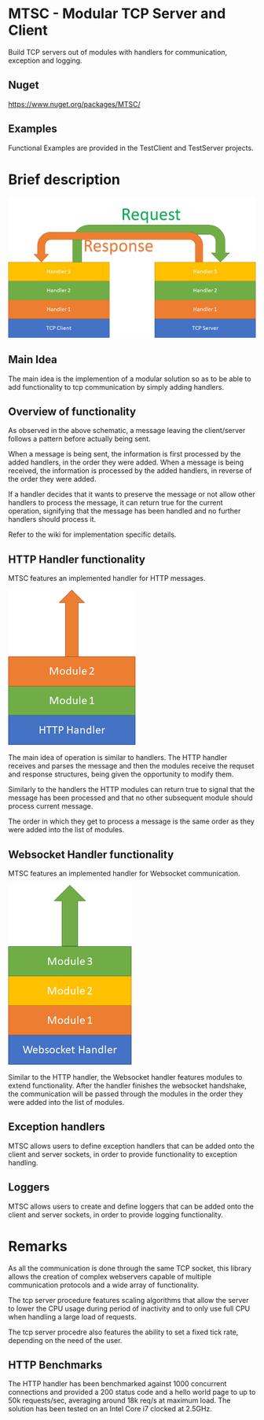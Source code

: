 # MTSC - Modular TCP Server and Client
Build TCP servers out of modules with handlers for communication, exception and logging.
## Nuget
https://www.nuget.org/packages/MTSC/
## Examples
Functional Examples are provided in the TestClient and TestServer projects.
# Brief description
![Scheme](FunctioningScheme.png)
## Main Idea
The main idea is the implemention of a modular solution so as to be able to add functionality to tcp communication by simply adding handlers.
## Overview of functionality
As observed in the above schematic, a message leaving the client/server follows a pattern before actually being sent. 

When a message is being sent, the information is first processed by the added handlers, in the order they were added. 
When a message is being received, the information is processed by the added handlers, in reverse of the order they were added.

If a handler decides that it wants to preserve the message or not allow other handlers to process the message, it can return true for the current operation, signifying that the message has been handled and no further handlers should process it.

Refer to the wiki for implementation specific details.
## HTTP Handler functionality
MTSC features an implemented handler for HTTP messages.

![Scheme2](HttpScheme.png)

The main idea of operation is similar to handlers. The HTTP handler receives and parses the message and then the modules receive the requset and response structures, being given the opportunity to modify them.

Similarly to the handlers the HTTP modules can return true to signal that the message has been processed and that no other subsequent module should process current message.

The order in which they get to process a message is the same order as they were added into the list of modules.

## Websocket Handler functionality
MTSC features an implemented handler for Websocket communication.

![Scheme3](WebsocketScheme.png)

Similar to the HTTP handler, the Websocket handler features modules to extend functionality. After the handler finishes the websocket handshake, the communication will be passed through the modules in the order they were added into the list of modules.

## Exception handlers
MTSC allows users to define exception handlers that can be added onto the client and server sockets, in order to provide functionality to exception handling.

## Loggers
MTSC allows users to create and define loggers that can be added onto the client and server sockets, in order to provide logging functionality.

# Remarks
As all the communication is done through the same TCP socket, this library allows the creation of complex webservers capable of multiple communication protocols and a wide array of functionality.

The tcp server procedure features scaling algorithms that allow the server to lower the CPU usage during period of inactivity and to only use full CPU when handling a large load of requests.

The tcp server procedre also features the ability to set a fixed tick rate, depending on the need of the user.

## HTTP Benchmarks
The HTTP handler has been benchmarked against 1000 concurrent connections and provided a 200 status code and a hello world page to up to 50k requests/sec, averaging around 18k req/s at maximum load. The solution has been tested on an Intel Core i7 clocked at 2.5GHz.
